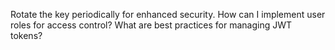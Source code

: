 Rotate the key periodically for enhanced security.
How can I implement user roles for access control?
What are best practices for managing JWT tokens?

